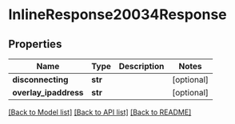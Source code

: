 # InlineResponse20034Response

## Properties
Name | Type | Description | Notes
------------ | ------------- | ------------- | -------------
**disconnecting** | **str** |  | [optional] 
**overlay_ipaddress** | **str** |  | [optional] 

[[Back to Model list]](../README.md#documentation-for-models) [[Back to API list]](../README.md#documentation-for-api-endpoints) [[Back to README]](../README.md)


